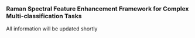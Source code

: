 ### Raman Spectral Feature Enhancement Framework for Complex Multi-classification Tasks

All information will be updated shortly
